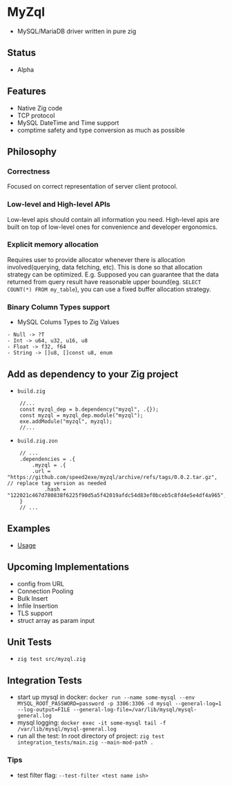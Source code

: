 # MyZql
- MySQL/MariaDB driver written in pure zig

## Status
- Alpha

## Features
- Native Zig code
- TCP protocol
- MySQL DateTime and Time support
- comptime safety and type conversion as much as possible

## Philosophy
### Correctness
Focused on correct representation of server client protocol.
### Low-level and High-level APIs
Low-level apis should contain all information you need.
High-level apis are built on top of low-level ones for convenience and developer ergonomics.
### Explicit memory allocation
Requires user to provide allocator whenever there is allocation involved(querying, data fetching, etc).
This is done so that allocation strategy can be optimized.
E.g. Supposed you can guarantee that the data returned from query result have reasonable upper bound(eg. `SELECT COUNT(*) FROM my_table`),
you can use a fixed buffer allocation strategy.

### Binary Column Types support
- MySQL Colums Types to Zig Values
```
- Null -> ?T
- Int -> u64, u32, u16, u8
- Float -> f32, f64
- String -> []u8, []const u8, enum
```

## Add as dependency to your Zig project
- `build.zig`
```zig
    //...
    const myzql_dep = b.dependency("myzql", .{});
    const myzql = myzql_dep.module("myzql");
    exe.addModule("myzql", myzql);
    //...
```

- `build.zig.zon`
```zon
    // ...
    .dependencies = .{
        .myzql = .{
	    .url = "https://github.com/speed2exe/myzql/archive/refs/tags/0.0.2.tar.gz", // replace tag version as needed
            .hash = "122021c467d780838f6225f90d5a5f42019afdc54d83ef0bceb5c8fd4e5e4df4a965",
	}
    // ...
```

## Examples
- [Usage](https://github.com/speed2exe/myzql-example)

## Upcoming Implementations
- config from URL
- Connection Pooling
- Bulk Insert
- Infile Insertion
- TLS support
- struct array as param input

## Unit Tests
- `zig test src/myzql.zig`

## Integration Tests
- start up mysql in docker: `docker run --name some-mysql --env MYSQL_ROOT_PASSWORD=password -p 3306:3306 -d mysql --general-log=1 --log-output=FILE --general-log-file=/var/lib/mysql/mysql-general.log`
- mysql logging: `docker exec -it some-mysql tail -f /var/lib/mysql/mysql-general.log`
- run all the test: In root directory of project: `zig test integration_tests/main.zig --main-mod-path .`

### Tips
- test filter flag: `--test-filter <test name ish>`
